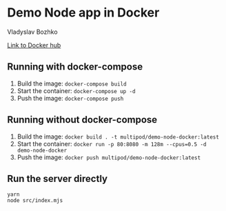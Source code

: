# Demo Node app in Docker

Vladyslav Bozhko

[Link to Docker hub](https://hub.docker.com/repository/docker/multipod/demo-node-docker/general)

## Running with docker-compose

1. Build the image: `docker-compose build`
2. Start the container: `docker-compose up -d`
3. Push the image: `docker-compose push`

## Running without docker-compose

1. Build the image: `docker build . -t multipod/demo-node-docker:latest`
2. Start the container: `docker run -p 80:8080 -m 128m --cpus=0.5 -d demo-node-docker`
3. Push the image: `docker push multipod/demo-node-docker:latest`

## Run the server directly

```
yarn
node src/index.mjs
```